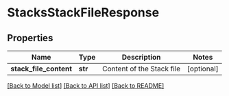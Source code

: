 # StacksStackFileResponse

## Properties
Name | Type | Description | Notes
------------ | ------------- | ------------- | -------------
**stack_file_content** | **str** | Content of the Stack file | [optional] 

[[Back to Model list]](../README.md#documentation-for-models) [[Back to API list]](../README.md#documentation-for-api-endpoints) [[Back to README]](../README.md)


